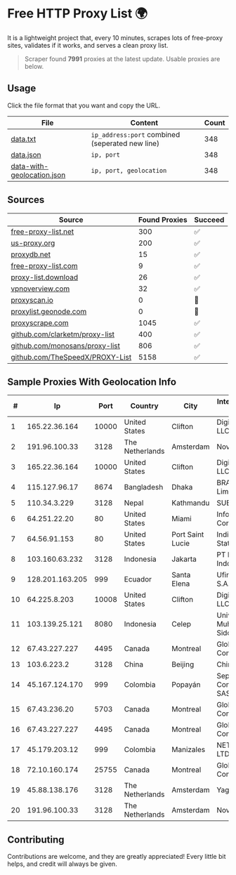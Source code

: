 
# Free HTTP Proxy List 🌍

It is a lightweight project that, every 10 minutes, scrapes lots of free-proxy sites, validates if it works, and serves a clean proxy list.


> Scraper found **7991** proxies at the latest update. Usable proxies are below.

## Usage

Click the file format that you want and copy the URL.


|File|Content|Count|
|----|-------|-----|
|[data.txt](https://raw.githubusercontent.com/themiralay/Proxy-List-World/master/data.txt)|`ip_address:port` combined (seperated new line)|348|
|[data.json](https://raw.githubusercontent.com/themiralay/Proxy-List-World/master/data.json)|`ip, port`|348|
|[data-with-geolocation.json](https://raw.githubusercontent.com/themiralay/Proxy-List-World/master/data-with-geolocation.json)|`ip, port, geolocation`|348|

## Sources

|Source|Found Proxies|Succeed|
|------|-------------|-------|
|[free-proxy-list.net](https://free-proxy-list.net)|300|✅|
|[us-proxy.org](https://www.us-proxy.org)|200|✅|
|[proxydb.net](http://proxydb.net)|15|✅|
|[free-proxy-list.com](https://free-proxy-list.com/?page=&port=&type%5B%5D=http&type%5B%5D=https&up_time=0&search=Search)|9|✅|
|[proxy-list.download](https://www.proxy-list.download/HTTP)|26|✅|
|[vpnoverview.com](https://vpnoverview.com/privacy/anonymous-browsing/free-proxy-servers)|32|✅|
|[proxyscan.io](https://www.proxyscan.io)|0|🚫|
|[proxylist.geonode.com](https://proxylist.geonode.com/api/proxy-list?limit=300&page=1&sort_by=lastChecked&sort_type=desc&protocols=http,https)|0|🚫|
|[proxyscrape.com](https://api.proxyscrape.com/v2/?request=displayproxies&protocol=http&timeout=10000&country=all&ssl=all&anonymity=all)|1045|✅|
|[github.com/clarketm/proxy-list](https://raw.githubusercontent.com/clarketm/proxy-list/master/proxy-list-raw.txt)|400|✅|
|[github.com/monosans/proxy-list](https://raw.githubusercontent.com/monosans/proxy-list/main/proxies/http.txt)|806|✅|
|[github.com/TheSpeedX/PROXY-List](https://raw.githubusercontent.com/TheSpeedX/PROXY-List/master/http.txt)|5158|✅|


## Sample Proxies With Geolocation Info

|#|Ip|Port|Country|City|Internet Service Provider|
|-|--|----|-------|----|-------------------------|
|1|165.22.36.164|10000|United States|Clifton|DigitalOcean, LLC|
|2|191.96.100.33|3128|The Netherlands|Amsterdam|NovoServe B.V.|
|3|165.22.36.164|10000|United States|Clifton|DigitalOcean, LLC|
|4|115.127.96.17|8674|Bangladesh|Dhaka|BRACNet Limited|
|5|110.34.3.229|3128|Nepal|Kathmandu|SUBISU C7|
|6|64.251.22.20|80|United States|Miami|Infolink Global Corporation|
|7|64.56.91.153|80|United States|Port Saint Lucie|Indian River State College|
|8|103.160.63.232|3128|Indonesia|Jakarta|PT Herza Digital Indonesia|
|9|128.201.163.205|999|Ecuador|Santa Elena|Ufinet Panama S.A.|
|10|64.225.8.203|10008|United States|Clifton|DigitalOcean, LLC|
|11|103.139.25.121|8080|Indonesia|Celep|Universitas Muhammadiyah Sidoarjo|
|12|67.43.227.227|4495|Canada|Montreal|GloboTech Communications|
|13|103.6.223.2|3128|China|Beijing|China Unicom|
|14|45.167.124.170|999|Colombia|Popayán|Sepcom Comunicaciones SAS|
|15|67.43.236.20|5703|Canada|Montreal|GloboTech Communications|
|16|67.43.227.227|4495|Canada|Montreal|GloboTech Communications|
|17|45.179.203.12|999|Colombia|Manizales|NET&COM LTDA.|
|18|72.10.160.174|25755|Canada|Montreal|GloboTech Communications|
|19|45.88.138.176|3128|The Netherlands|Amsterdam|Yaglom Labs Ltd|
|20|191.96.100.33|3128|The Netherlands|Amsterdam|NovoServe B.V.|



## Contributing

Contributions are welcome, and they are greatly appreciated! Every
little bit helps, and credit will always be given.

